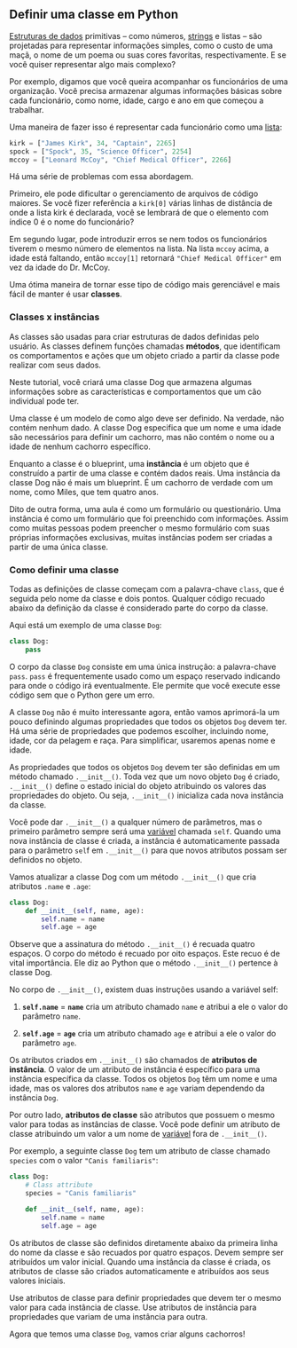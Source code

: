 ## Definir uma classe em Python

[Estruturas de dados](https://realpython.com/courses/python-data-types/) primitivas – como números, [strings](https://realpython.com/python-strings/) e listas – são projetadas para representar informações simples, como o custo de uma maçã, o nome de um poema ou suas cores favoritas, respectivamente. E se você quiser representar algo mais complexo?

Por exemplo, digamos que você queira acompanhar os funcionários de uma organização. Você precisa armazenar algumas informações básicas sobre cada funcionário, como nome, idade, cargo e ano em que começou a trabalhar.

Uma maneira de fazer isso é representar cada funcionário como uma [lista](https://realpython.com/python-lists-tuples/):

```python
kirk = ["James Kirk", 34, "Captain", 2265]
spock = ["Spock", 35, "Science Officer", 2254]
mccoy = ["Leonard McCoy", "Chief Medical Officer", 2266]
```

Há uma série de problemas com essa abordagem.

Primeiro, ele pode dificultar o gerenciamento de arquivos de código maiores. Se você fizer referência a `kirk[0]` várias linhas de distância de onde a lista kirk é declarada, você se lembrará de que o elemento com índice 0 é o nome do funcionário?

Em segundo lugar, pode introduzir erros se nem todos os funcionários tiverem o mesmo número de elementos na lista. Na lista `mccoy` acima, a idade está faltando, então `mccoy[1]` retornará `"Chief Medical Officer"` em vez da idade do Dr. McCoy.

Uma ótima maneira de tornar esse tipo de código mais gerenciável e mais fácil de manter é usar **classes**.

### Classes x instâncias

As classes são usadas para criar estruturas de dados definidas pelo usuário. As classes definem funções chamadas **métodos**, que identificam os comportamentos e ações que um objeto criado a partir da classe pode realizar com seus dados.

Neste tutorial, você criará uma classe Dog que armazena algumas informações sobre as características e comportamentos que um cão individual pode ter.

Uma classe é um modelo de como algo deve ser definido. Na verdade, não contém nenhum dado. A classe Dog especifica que um nome e uma idade são necessários para definir um cachorro, mas não contém o nome ou a idade de nenhum cachorro específico.

Enquanto a classe é o blueprint, uma **instância** é um objeto que é construído a partir de uma classe e contém dados reais. Uma instância da classe Dog não é mais um blueprint. É um cachorro de verdade com um nome, como Miles, que tem quatro anos.

Dito de outra forma, uma aula é como um formulário ou questionário. Uma instância é como um formulário que foi preenchido com informações. Assim como muitas pessoas podem preencher o mesmo formulário com suas próprias informações exclusivas, muitas instâncias podem ser criadas a partir de uma única classe.

### Como definir uma classe

Todas as definições de classe começam com a palavra-chave `class`, que é seguida pelo nome da classe e dois pontos. Qualquer código recuado abaixo da definição da classe é considerado parte do corpo da classe.

Aqui está um exemplo de uma classe `Dog`:

```python
class Dog:
    pass
```

O corpo da classe `Dog` consiste em uma única instrução: a palavra-chave `pass`. `pass` é frequentemente usado como um espaço reservado indicando para onde o código irá eventualmente. Ele permite que você execute esse código sem que o Python gere um erro.

A classe `Dog` não é muito interessante agora, então vamos aprimorá-la um pouco definindo algumas propriedades que todos os objetos `Dog` devem ter. Há uma série de propriedades que podemos escolher, incluindo nome, idade, cor da pelagem e raça. Para simplificar, usaremos apenas nome e idade.

As propriedades que todos os objetos `Dog` devem ter são definidas em um método chamado `.__init__()`. Toda vez que um novo objeto `Dog` é criado, `.__init__()` define o estado inicial do objeto atribuindo os valores das propriedades do objeto. Ou seja, `.__init__()` inicializa cada nova instância da classe.

Você pode dar `.__init__()` a qualquer número de parâmetros, mas o primeiro parâmetro sempre será uma [variável](https://realpython.com/python-variables/) chamada `self`. Quando uma nova instância de classe é criada, a instância é automaticamente passada para o parâmetro `sel`f em `.__init__()` para que novos atributos possam ser definidos no objeto.

Vamos atualizar a classe Dog com um método `.__init__()` que cria atributos `.name` e `.age`:

```python
class Dog:
    def __init__(self, name, age):
        self.name = name
        self.age = age
```

Observe que a assinatura do método `.__init__()` é recuada quatro espaços. O corpo do método é recuado por oito espaços. Este recuo é de vital importância. Ele diz ao Python que o método `.__init__()` pertence à classe Dog.

No corpo de `.__init__()`, existem duas instruções usando a variável self:

1. **`self.name`** = **`name`** cria um atributo chamado `name` e atribui a ele o valor do parâmetro `name`.

2. **`self.age`** = **`age`** cria um atributo chamado `age` e atribui a ele o valor do parâmetro `age`.

Os atributos criados em `.__init__()` são chamados de **atributos de instância**. O valor de um atributo de instância é específico para uma instância específica da classe. Todos os objetos `Dog` têm um nome e uma idade, mas os valores dos atributos `name` e `age` variam dependendo da instância `Dog`.

Por outro lado, **atributos de classe** são atributos que possuem o mesmo valor para todas as instâncias de classe. Você pode definir um atributo de classe atribuindo um valor a um nome de [variável](https://realpython.com/python-variables/) fora de `.__init__()`.

Por exemplo, a seguinte classe `Dog` tem um atributo de classe chamado `species` com o valor `"Canis familiaris"`:

```python
class Dog:
    # Class attribute
    species = "Canis familiaris"

    def __init__(self, name, age):
        self.name = name
        self.age = age
```

Os atributos de classe são definidos diretamente abaixo da primeira linha do nome da classe e são recuados por quatro espaços. Devem sempre ser atribuídos um valor inicial. Quando uma instância da classe é criada, os atributos de classe são criados automaticamente e atribuídos aos seus valores iniciais.

Use atributos de classe para definir propriedades que devem ter o mesmo valor para cada instância de classe. Use atributos de instância para propriedades que variam de uma instância para outra.

Agora que temos uma classe `Dog`, vamos criar alguns cachorros!